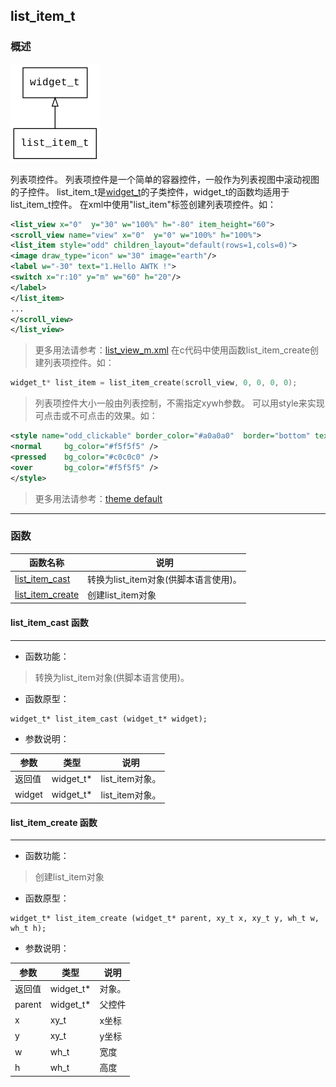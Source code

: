 ## list\_item\_t
### 概述
![image](images/list_item_t_0.png)

列表项控件。
列表项控件是一个简单的容器控件，一般作为列表视图中滚动视图的子控件。
list\_item\_t是[widget\_t](widget_t.md)的子类控件，widget\_t的函数均适用于list\_item\_t控件。
在xml中使用"list\_item"标签创建列表项控件。如：
```xml
<list_view x="0"  y="30" w="100%" h="-80" item_height="60">
<scroll_view name="view" x="0"  y="0" w="100%" h="100%">
<list_item style="odd" children_layout="default(rows=1,cols=0)">
<image draw_type="icon" w="30" image="earth"/>
<label w="-30" text="1.Hello AWTK !">
<switch x="r:10" y="m" w="60" h="20"/>
</label>
</list_item>
...
</scroll_view>
</list_view>
```
> 更多用法请参考：[list\_view\_m.xml](
https://github.com/zlgopen/awtk/blob/master/demos/assets/default/raw/ui/list_view_m.xml)
在c代码中使用函数list\_item\_create创建列表项控件。如：
```c
widget_t* list_item = list_item_create(scroll_view, 0, 0, 0, 0);
```
> 列表项控件大小一般由列表控制，不需指定xywh参数。
可以用style来实现可点击或不可点击的效果。如：
```xml
<style name="odd_clickable" border_color="#a0a0a0"  border="bottom" text_color="black">
<normal     bg_color="#f5f5f5" />
<pressed    bg_color="#c0c0c0" />
<over       bg_color="#f5f5f5" />
</style>
```
> 更多用法请参考：[theme default](
https://github.com/zlgopen/awtk/blob/master/demos/assets/default/raw/styles/default.xml#L372)

----------------------------------
### 函数
<p id="list_item_t_methods">

| 函数名称 | 说明 | 
| -------- | ------------ | 
| <a href="#list_item_t_list_item_cast">list\_item\_cast</a> | 转换为list_item对象(供脚本语言使用)。 |
| <a href="#list_item_t_list_item_create">list\_item\_create</a> | 创建list_item对象 |
#### list\_item\_cast 函数
-----------------------

* 函数功能：

> <p id="list_item_t_list_item_cast">转换为list_item对象(供脚本语言使用)。


* 函数原型：

```
widget_t* list_item_cast (widget_t* widget);
```

* 参数说明：

| 参数 | 类型 | 说明 |
| -------- | ----- | --------- |
| 返回值 | widget\_t* | list\_item对象。 |
| widget | widget\_t* | list\_item对象。 |
#### list\_item\_create 函数
-----------------------

* 函数功能：

> <p id="list_item_t_list_item_create">创建list_item对象


* 函数原型：

```
widget_t* list_item_create (widget_t* parent, xy_t x, xy_t y, wh_t w, wh_t h);
```

* 参数说明：

| 参数 | 类型 | 说明 |
| -------- | ----- | --------- |
| 返回值 | widget\_t* | 对象。 |
| parent | widget\_t* | 父控件 |
| x | xy\_t | x坐标 |
| y | xy\_t | y坐标 |
| w | wh\_t | 宽度 |
| h | wh\_t | 高度 |
